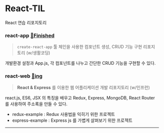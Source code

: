 # React-TIL

React 연습 리포지토리

### react-app [📁Finished](https://github.com/yoonsoyoung/React-TIL/tree/main/react-app)

> `create-react-app` 툴 체인을 사용한 컴포넌트 생성, CRUD 기능 구현 리포지토리 (w/생활코딩)

개발환경 설정과 App.js, 각 컴포넌트를 나누고 간단한 CRUD 기능을 구현할 수 있다.

### react-web [📂ing](https://github.com/yoonsoyoung/React-TIL/tree/main/react-web)

> **React & Express** 를 이용한 웹 어플리케이션 개발 리포지토리 (w/인프런)

react.js, ES6, JSX 의 특징을 배우고 Redux, Express, MongoDB, React Router 를 사용하여 주소록을 만들 수 있다.

- redux-example : Redux 사용법을 익히기 위한 프로젝트
- express-example : Express js 를 가볍게 살펴보기 위한 프로젝트

---
